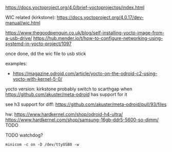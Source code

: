 
https://docs.yoctoproject.org/4.0/brief-yoctoprojectqs/index.html

WIC related (kirkstone):
https://docs.yoctoproject.org/4.0.17/dev-manual/wic.html

https://www.thegoodpenguin.co.uk/blog/self-installing-yocto-image-from-a-usb-drive/
https://hub.mender.io/t/how-to-configure-networking-using-systemd-in-yocto-project/1097

once done, dd the wic file to usb stick

examples:
* https://magazine.odroid.com/article/yocto-on-the-odroid-c2-using-yocto-with-kernel-5-0/

yocto version: kirkstone
probably switch to scarthgap when
https://github.com/akuster/meta-odroid
has support for it

see h3 support for diff:
https://github.com/akuster/meta-odroid/pull/93/files

hw:
https://www.hardkernel.com/shop/odroid-h4-ultra/
https://www.hardkernel.com/shop/samsung-16gb-ddr5-5600-so-dimm/
TODO


TODO 
watchdog?

```
minicom -c on -D /dev/ttyUSB0 -w
```
